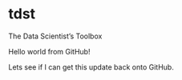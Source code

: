 tdst
====

The Data Scientist’s Toolbox 

Hello world from GitHub!

Lets see if I can get this update back onto GitHub.
